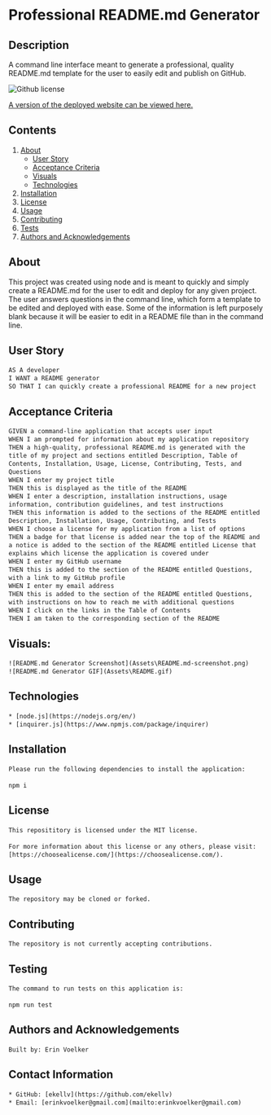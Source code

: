 
  
# Professional README.md Generator

## Description 

A command line interface meant to generate a professional, quality README.md template for the user to easily edit and publish on GitHub.

![Github license](http://img.shields.io/badge/License-MIT-yellow.svg)

[A version of the deployed website can be viewed here.]()

## Contents
1. [About](#about)
      * [User Story](#user%20story)
      * [Acceptance Criteria](#acceptance%20criteria)
      * [Visuals](#visuals)
      * [Technologies](#technologies)
2. [Installation](#installation)
3. [License](#license)
4. [Usage](#usage)
5. [Contributing](#contributing)
6. [Tests](#tests)
7. [Authors and Acknowledgements](#authors%20and%20acknowledgements)

## About

This project was created using node and is meant to quickly and simply create a README.md for the user to edit and deploy for any given project. The user answers questions in the command line, which form a template to be edited and deployed with ease. Some of the information is left purposely blank because it will be easier to edit in a README file than in the command line. 

## User Story

    AS A developer
    I WANT a README generator
    SO THAT I can quickly create a professional README for a new project

## Acceptance Criteria 

    GIVEN a command-line application that accepts user input
    WHEN I am prompted for information about my application repository
    THEN a high-quality, professional README.md is generated with the title of my project and sections entitled Description, Table of Contents, Installation, Usage, License, Contributing, Tests, and Questions
    WHEN I enter my project title
    THEN this is displayed as the title of the README
    WHEN I enter a description, installation instructions, usage information, contribution guidelines, and test instructions
    THEN this information is added to the sections of the README entitled Description, Installation, Usage, Contributing, and Tests
    WHEN I choose a license for my application from a list of options
    THEN a badge for that license is added near the top of the README and a notice is added to the section of the README entitled License that explains which license the application is covered under
    WHEN I enter my GitHub username
    THEN this is added to the section of the README entitled Questions, with a link to my GitHub profile
    WHEN I enter my email address
    THEN this is added to the section of the README entitled Questions, with instructions on how to reach me with additional questions
    WHEN I click on the links in the Table of Contents
    THEN I am taken to the corresponding section of the README

## Visuals: 

    ![README.md Generator Screenshot](Assets\README.md-screenshot.png)
    ![README.md Generator GIF](Assets\README.gif)

## Technologies

    * [node.js](https://nodejs.org/en/)
    * [inquirer.js](https://www.npmjs.com/package/inquirer)


## Installation 

    Please run the following dependencies to install the application: 
  
    npm i
  
## License 

    This reposititory is licensed under the MIT license. 

    For more information about this license or any others, please visit: [https://choosealicense.com/](https://choosealicense.com/).

## Usage 

    The repository may be cloned or forked. 

## Contributing 

    The repository is not currently accepting contributions. 

## Testing 

    The command to run tests on this application is: 
  
    npm run test

## Authors and Acknowledgements

    Built by: Erin Voelker

## Contact Information

    * GitHub: [ekellv](https://github.com/ekellv)
    * Email: [erinkvoelker@gmail.com](mailto:erinkvoelker@gmail.com)
  
  
